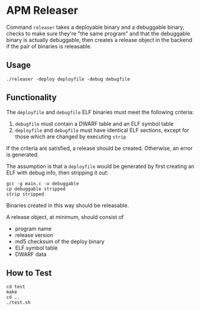 # APM Releaser

Command `releaser` takes a deployable binary and a debuggable binary, checks to
make sure they're "the same program" and that the debuggable binary is actually
debuggable, then creates a release object in the backend if the pair of binaries
is releasable.

## Usage

	./releaser -deploy deployfile -debug debugfile

## Functionality

The `deployfile` and `debugfile` ELF binaries must meet the following criteria:

1. `debugfile` must contain a DWARF table and an ELF symbol table
2. `deployfile` and `debugfile` must have identical ELF sections, except for those
   which are changed by executing `strip`

If the criteria are satisfied, a release should be created. Otherwise, an error is
generated.

The assumption is that a `deployfile` would be generated by first creating an
ELF with debug info, then stripping it out:

	gcc -g main.c -o debuggable
	cp debuggable stripped
	strip stripped

Binaries created in this way should be releasable.

A release object, at minimum, should consist of

- program name
- release version
- md5 checksum of the deploy binary
- ELF symbol table
- DWARF data

## How to Test

	cd test
	make
	cd ..
	./test.sh

